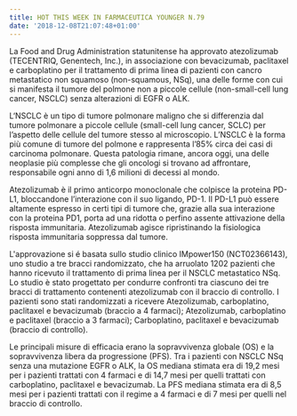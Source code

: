 ```yaml
---
title: HOT THIS WEEK IN FARMACEUTICA YOUNGER N.79
date: '2018-12-08T21:07:48+01:00'
---
```

La Food and Drug Administration statunitense ha approvato atezolizumab (TECENTRIQ, Genentech, Inc.), in associazione con bevacizumab, paclitaxel e carboplatino per il trattamento di prima linea di pazienti con cancro metastatico non squamoso (non-squamous, NSq), una delle forme con cui si manifesta il tumore del polmone non a piccole cellule (non-small-cell lung cancer, NSCLC) senza alterazioni di EGFR o ALK.

L‘NSCLC è un tipo di tumore polmonare maligno che si differenzia dal tumore polmonare a piccole cellule (small-cell lung cancer, SCLC) per l’aspetto delle cellule del tumore stesso al microscopio. L’NSCLC è la forma più comune di tumore del polmone e rappresenta l’85% circa dei casi di carcinoma polmonare. Questa patologia rimane, ancora oggi, una delle neoplasie più complesse che gli oncologi si trovano ad affrontare, responsabile ogni anno di 1,6 milioni di decessi al mondo.

Atezolizumab è il primo anticorpo monoclonale che colpisce la proteina PD-L1, bloccandone l’interazione con il suo ligando, PD-1. Il PD-L1 può essere altamente espresso in certi tipi di tumore che, grazie alla sua interazione con la proteina PD1, porta ad una ridotta o perfino assente attivazione della risposta immunitaria. Atezolizumab agisce ripristinando la fisiologica risposta immunitaria soppressa dal tumore.

L'approvazione si é basata sullo studio clinico IMpower150 (NCT02366143), uno studio a tre bracci randomizzato, che ha arruolato 1202 pazienti che hanno ricevuto il trattamento di prima linea per il NSCLC metastatico NSq. Lo studio è stato progettato per condurre confronti tra ciascuno dei tre bracci di trattamento contenenti atezolizumab con il braccio di controllo. I pazienti sono stati randomizzati a ricevere Atezolizumab, carboplatino, paclitaxel e bevacizumab (braccio a 4 farmaci); Atezolizumab, carboplatino e paclitaxel (braccio a 3 farmaci); Carboplatino, paclitaxel e bevacizumab (braccio di controllo).

Le principali misure di efficacia erano la sopravvivenza globale (OS) e la sopravvivenza libera da progressione (PFS). Tra i pazienti con NSCLC NSq senza una mutazione EGFR o ALK, la OS mediana stimata era di 19,2 mesi per i pazienti trattati con 4 farmaci e di 14,7 mesi per quelli trattati con carboplatino, paclitaxel e bevacizumab. La PFS mediana stimata era di 8,5 mesi per i pazienti trattati con il regime a 4 farmaci e di 7 mesi per quelli nel braccio di controllo.
